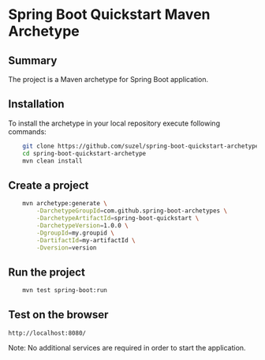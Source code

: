 Spring Boot Quickstart Maven Archetype
=========================================

Summary
-------
The project is a Maven archetype for Spring Boot application.

Installation
------------

To install the archetype in your local repository execute following commands:

```bash
    git clone https://github.com/suzel/spring-boot-quickstart-archetype.git
    cd spring-boot-quickstart-archetype
    mvn clean install
```

Create a project
----------------

```bash
    mvn archetype:generate \
        -DarchetypeGroupId=com.github.spring-boot-archetypes \
        -DarchetypeArtifactId=spring-boot-quickstart \
        -DarchetypeVersion=1.0.0 \
        -DgroupId=my.groupid \
        -DartifactId=my-artifactId \
        -Dversion=version
```

Run the project
----------------

```bash
	mvn test spring-boot:run
```

Test on the browser
-------------------

	http://localhost:8080/

Note: No additional services are required in order to start the application.
